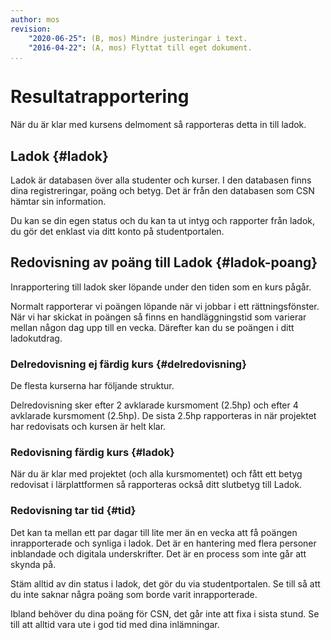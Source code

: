 ```yaml
---
author: mos
revision:
    "2020-06-25": (B, mos) Mindre justeringar i text.
    "2016-04-22": (A, mos) Flyttat till eget dokument.
...
```

Resultatrapportering
==================================

När du är klar med kursens delmoment så rapporteras detta in till ladok.



Ladok {#ladok}
--------------------------------------

Ladok är databasen över alla studenter och kurser. I den databasen finns dina registreringar, poäng och betyg. Det är från den databasen som CSN hämtar sin information.

Du kan se din egen status och du kan ta ut intyg och rapporter från ladok, du gör det enklast via ditt konto på studentportalen.



Redovisning av poäng till Ladok {#ladok-poang}
--------------------------------------

Inrapportering till ladok sker löpande under den tiden som en kurs pågår.

Normalt rapporterar vi poängen löpande när vi jobbar i ett rättningsfönster. När vi har skickat in poängen så finns en handläggningstid som varierar mellan någon dag upp till en vecka. Därefter kan du se poängen i ditt ladokutdrag.



### Delredovisning ej färdig kurs {#delredovisning}

De flesta kurserna har följande struktur.

Delredovisning sker efter 2 avklarade kursmoment (2.5hp) och efter 4 avklarade kursmoment (2.5hp). De sista 2.5hp rapporteras in när projektet har redovisats och kursen är helt klar.


### Redovisning färdig kurs {#ladok}

När du är klar med projektet (och alla kursmomentet) och fått ett betyg redovisat i lärplattformen så rapporteras också ditt slutbetyg till Ladok.



### Redovisning tar tid {#tid}

Det kan ta mellan ett par dagar till lite mer än en vecka att få poängen inrapporterade och synliga i ladok. Det är en hantering med flera personer inblandade och digitala underskrifter. Det är en process som inte går att skynda på.

Stäm alltid av din status i ladok, det gör du via studentportalen. Se till så att du inte saknar några poäng som borde varit inrapporterade.

Ibland behöver du dina poäng för CSN, det går inte att fixa i sista stund. Se till att alltid vara ute i god tid med dina inlämningar.
